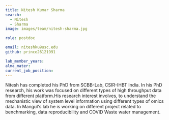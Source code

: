 ```yaml
---
title: Nitesh Kumar Sharma
search:
  - Nitesh 
  - Sharma
image: images/team/nitesh-sharma.jpg

role: postdoc

email: niteshku@usc.edu
github: prince26121991

lab_member_years: 
alma_mater: 
current_job_position: 
---
```


Nitesh has completed his PhD from SCBB-Lab, CSIR-IHBT India. In his PhD research, his work was focused on different types of high throughput data from different platform.His research interest involves, to understand the mechanistic view of system level information using different types of omics data. In Mangul's lab he is working on different project related to benchmarking, data reproducibility and COVID Waste water management.

